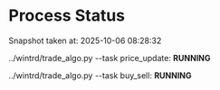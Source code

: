 # Process Status

Snapshot taken at: 2025-10-06 08:28:32

../wintrd/trade_algo.py --task price_update: **RUNNING**

../wintrd/trade_algo.py --task buy_sell: **RUNNING**

